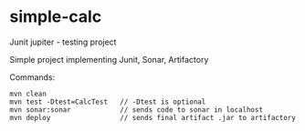 # simple-calc
Junit jupiter - testing project

Simple project implementing Junit, Sonar, Artifactory

Commands:
	
	mvn clean 
	mvn test -Dtest=CalcTest   // -Dtest is optional 
	mvn sonar:sonar            // sends code to sonar in localhost
	mvn deploy                 // sends final artifact .jar to artifactory

